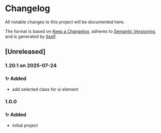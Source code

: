 # Changelog

All notable changes to this project will be documented here.

The format is based on [Keep a Changelog](https://keepachangelog.com/en/1.0.0/),
adheres to [Semantic Versioning](https://semver.org/spec/v2.0.0.html),
and is generated by [itself](https://github.com/miniscruff/changie).


## [Unreleased]
### 1.20.1 on 2025-07-24

### ✨ Added

- add selected class for ui element

### 1.0.0

### ✨ Added
- Initial project
